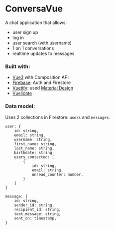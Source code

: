 # ConversaVue

A chat application that allows:
- user sign up
- log in
- user search (with username)
- 1 on 1 conversations
- realtime updates to messages


### Built with:
- [Vue3](https://vuejs.org/) with Composition API
- [Firebase](https://firebase.google.com/): Auth and Firestore
- [Vuetify](https://vuetifyjs.com/en/getting-started/installation/#installation): used [Material Design](https://m3.material.io/)
- [Vuelidate](https://vuelidate-next.netlify.app/)

### Data model:
Uses 2 collections in Firestore: `users` and `messages`.
```
user: {
    id: string,
    email: string,
    username: string,
    first_name: string,
    last_name: string,
    birthdate: string,
    users_contacted: [
        {
            id: string,
            email: string,
            unread_counter: number,
        }
    ]
}

message: {
    id: string,
    sender_id: string,
    recipient_id: string,
    text_message: string,
    sent_on: timestamp,
}
```
